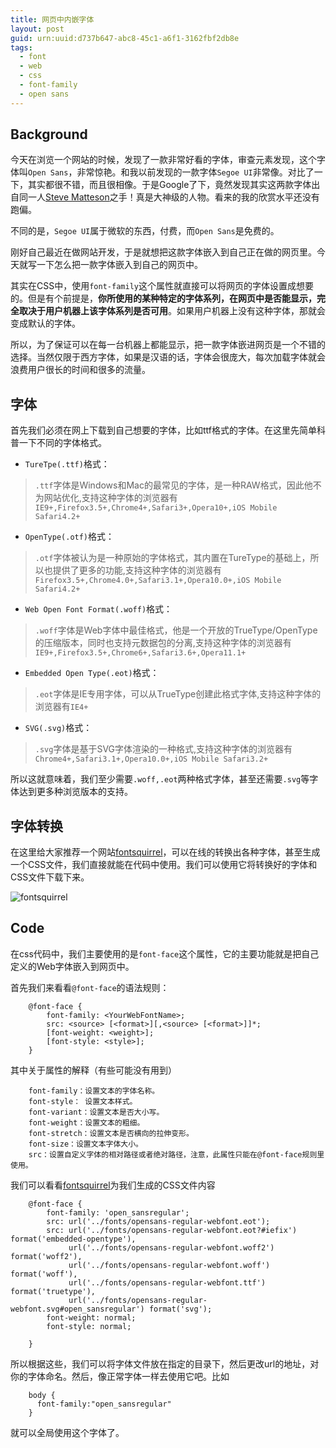 ```yaml
---
title: 网页中内嵌字体
layout: post
guid: urn:uuid:d737b647-abc8-45c1-a6f1-3162fbf2db8e
tags:
  - font
  - web
  - css
  - font-family
  - open sans
---
```


## Background

今天在浏览一个网站的时候，发现了一款非常好看的字体，审查元素发现，这个字体叫```Open Sans```，非常惊艳。和我以前发现的一款字体```Segoe UI```非常像。对比了一下，其实都很不错，而且很相像。于是Google了下，竟然发现其实这两款字体出自同一人[Steve Matteson](https://en.wikipedia.org/wiki/Steve_Matteson)之手！真是大神级的人物。看来的我的欣赏水平还没有跑偏。

不同的是，```Segoe UI```属于微软的东西，付费，而```Open Sans```是免费的。

刚好自己最近在做网站开发，于是就想把这款字体嵌入到自己正在做的网页里。今天就写一下怎么把一款字体嵌入到自己的网页中。

其实在CSS中，使用```font-family```这个属性就直接可以将网页的字体设置成想要的。但是有个前提是，**你所使用的某种特定的字体系列，在网页中是否能显示，完全取决于用户机器上该字体系列是否可用**。如果用户机器上没有这种字体，那就会变成默认的字体。

所以，为了保证可以在每一台机器上都能显示，把一款字体嵌进网页是一个不错的选择。当然仅限于西方字体，如果是汉语的话，字体会很庞大，每次加载字体就会浪费用户很长的时间和很多的流量。

## 字体

首先我们必须在网上下载到自己想要的字体，比如ttf格式的字体。在这里先简单科普一下不同的字体格式。

* ```TureTpe(.ttf)```格式：

>```.ttf```字体是Windows和Mac的最常见的字体，是一种RAW格式，因此他不为网站优化,支持这种字体的浏览器有```IE9+,Firefox3.5+,Chrome4+,Safari3+,Opera10+,iOS Mobile Safari4.2+```

* ```OpenType(.otf)```格式：

>```.otf```字体被认为是一种原始的字体格式，其内置在TureType的基础上，所以也提供了更多的功能,支持这种字体的浏览器有```Firefox3.5+,Chrome4.0+,Safari3.1+,Opera10.0+,iOS Mobile Safari4.2+```

* ```Web Open Font Format(.woff)```格式：

>```.woff```字体是Web字体中最佳格式，他是一个开放的TrueType/OpenType的压缩版本，同时也支持元数据包的分离,支持这种字体的浏览器有```IE9+,Firefox3.5+,Chrome6+,Safari3.6+,Opera11.1+```

* ```Embedded Open Type(.eot)```格式：

>```.eot```字体是IE专用字体，可以从TrueType创建此格式字体,支持这种字体的浏览器有```IE4+```

* ```SVG(.svg)```格式：

>```.svg```字体是基于SVG字体渲染的一种格式,支持这种字体的浏览器有```Chrome4+,Safari3.1+,Opera10.0+,iOS Mobile Safari3.2+```

所以这就意味着，我们至少需要```.woff,.eot```两种格式字体，甚至还需要```.svg```等字体达到更多种浏览版本的支持。

## 字体转换

在这里给大家推荐一个网站[fontsquirrel](http://www.fontsquirrel.com/)，可以在线的转换出各种字体，甚至生成一个CSS文件，我们直接就能在代码中使用。我们可以使用它将转换好的字体和CSS文件下载下来。

![fontsquirrel](http://odvzs788r.bkt.clouddn.com/fangchao.me/2015110301.png)

## Code

在css代码中，我们主要使用的是```font-face```这个属性，它的主要功能就是把自己定义的Web字体嵌入到网页中。

首先我们来看看```@font-face```的语法规则：

		@font-face {
			font-family: <YourWebFontName>;
			src: <source> [<format>][,<source> [<format>]]*;
			[font-weight: <weight>];
			[font-style: <style>];
		}
其中关于属性的解释（有些可能没有用到）

		font-family：设置文本的字体名称。
		font-style：	设置文本样式。
		font-variant：设置文本是否大小写。
		font-weight：设置文本的粗细。
		font-stretch：设置文本是否横向的拉伸变形。
		font-size：设置文本字体大小。
		src：设置自定义字体的相对路径或者绝对路径，注意，此属性只能在@font-face规则里使用。

我们可以看看[fontsquirrel](http://www.fontsquirrel.com/)为我们生成的CSS文件内容

		@font-face {
		    font-family: 'open_sansregular';
		    src: url('../fonts/opensans-regular-webfont.eot');
		    src: url('../fonts/opensans-regular-webfont.eot?#iefix') format('embedded-opentype'),
		         url('../fonts/opensans-regular-webfont.woff2') format('woff2'),
		         url('../fonts/opensans-regular-webfont.woff') format('woff'),
		         url('../fonts/opensans-regular-webfont.ttf') format('truetype'),
		         url('../fonts/opensans-regular-webfont.svg#open_sansregular') format('svg');
		    font-weight: normal;
		    font-style: normal;
		
		}

所以根据这些，我们可以将字体文件放在指定的目录下，然后更改url的地址，对你的字体命名。然后，像正常字体一样去使用它吧。比如

		body {
		  font-family:"open_sansregular"
		}

就可以全局使用这个字体了。


